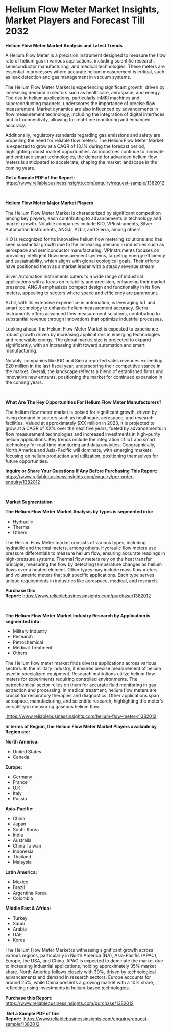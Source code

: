 <p><h1>Helium Flow Meter Market Insights, Market Players and Forecast Till 2032</h1></p><p><strong>Helium Flow Meter Market Analysis and Latest Trends</strong></p>
<p><p>A Helium Flow Meter is a precision instrument designed to measure the flow rate of helium gas in various applications, including scientific research, semiconductor manufacturing, and medical technologies. These meters are essential in processes where accurate helium measurement is critical, such as leak detection and gas management in vacuum systems.</p><p>The Helium Flow Meter Market is experiencing significant growth, driven by increasing demand in sectors such as healthcare, aerospace, and energy. The rise in helium applications, particularly inMRI machines and superconducting magnets, underscores the importance of precise flow measurement. Market dynamics are also influenced by advancements in flow measurement technology, including the integration of digital interfaces and IoT connectivity, allowing for real-time monitoring and enhanced accuracy.</p><p>Additionally, regulatory standards regarding gas emissions and safety are propelling the need for reliable flow meters. The Helium Flow Meter Market is expected to grow at a CAGR of 13.1% during the forecast period, highlighting robust market opportunities. As industries continue to innovate and embrace smart technologies, the demand for advanced helium flow meters is anticipated to accelerate, shaping the market landscape in the coming years.</p></p>
<p><strong>Get a Sample PDF of the Report:&nbsp;</strong> <a href="https://www.reliablebusinessinsights.com/enquiry/request-sample/1382012?utm_campaign=100&utm_medium=2&utm_source=Github&utm_content=ia&utm_term=16042025&utm_id=helium-flow-meter">https://www.reliablebusinessinsights.com/enquiry/request-sample/1382012</a></p>
<p>&nbsp;</p>
<p><strong>Helium Flow Meter Major Market Players</strong></p>
<p><p>The Helium Flow Meter Market is characterized by significant competition among key players, each contributing to advancements in technology and market growth. Notable companies include KIO, VPInstruments, Silver Automation Instruments, ANGJI, Azbil, and Sierra, among others. </p><p>KIO is recognized for its innovative helium flow metering solutions and has seen substantial growth due to the increasing demand in industries such as aerospace and semiconductor manufacturing. VPInstruments focuses on providing intelligent flow measurement systems, targeting energy efficiency and sustainability, which aligns with global ecological goals. Their efforts have positioned them as a market leader with a steady revenue stream.</p><p>Silver Automation Instruments caters to a wide range of industrial applications with a focus on reliability and precision, enhancing their market presence. ANGJI emphasizes compact design and functionality in its flow meters, appealing to sectors where space and efficiency are paramount.</p><p>Azbil, with its extensive experience in automation, is leveraging IoT and smart technology to enhance helium measurement accuracy. Sierra Instruments offers advanced flow measurement solutions, contributing to substantial revenue through innovations that optimize industrial processes.</p><p>Looking ahead, the Helium Flow Meter Market is expected to experience robust growth driven by increasing applications in emerging technologies and renewable energy. The global market size is projected to expand significantly, with an increasing shift toward automation and smart manufacturing.</p><p>Notably, companies like KIO and Sierra reported sales revenues exceeding $20 million in the last fiscal year, underscoring their competitive stance in the market. Overall, the landscape reflects a blend of established firms and innovative new entrants, positioning the market for continued expansion in the coming years.</p></p>
<p>&nbsp;</p>
<p><strong>What Are The Key Opportunities For Helium Flow Meter Manufacturers?</strong></p>
<p><p>The helium flow meter market is poised for significant growth, driven by rising demand in sectors such as healthcare, aerospace, and research facilities. Valued at approximately $XX million in 2023, it is projected to grow at a CAGR of XX% over the next five years, fueled by advancements in flow measurement technologies and increased investments in high-purity helium applications. Key trends include the integration of IoT and smart technology for real-time monitoring and data analytics. Geographically, North America and Asia-Pacific will dominate, with emerging markets focusing on helium production and utilization, positioning themselves for future opportunities.</p></p>
<p><strong>Inquire or Share Your Questions If Any Before Purchasing This Report:</strong> <a href="https://www.reliablebusinessinsights.com/enquiry/pre-order-enquiry/1382012?utm_campaign=100&utm_medium=2&utm_source=Github&utm_content=ia&utm_term=16042025&utm_id=helium-flow-meter">https://www.reliablebusinessinsights.com/enquiry/pre-order-enquiry/1382012</a></p>
<p>&nbsp;</p>
<p><strong>Market Segmentation</strong></p>
<p><strong>The Helium Flow Meter Market Analysis by types is segmented into:</strong></p>
<p><ul><li>Hydraulic</li><li>Thermal</li><li>Others</li></ul></p>
<p><p>The Helium Flow Meter market consists of various types, including hydraulic and thermal meters, among others. Hydraulic flow meters use pressure differentials to measure helium flow, ensuring accurate readings in high-pressure systems. Thermal flow meters rely on the heat transfer principle, measuring the flow by detecting temperature changes as helium flows over a heated element. Other types may include mass flow meters and volumetric meters that suit specific applications. Each type serves unique requirements in industries like aerospace, medical, and research.</p></p>
<p><strong>Purchase this Report:&nbsp;</strong><a href="https://www.reliablebusinessinsights.com/purchase/1382012?utm_campaign=100&utm_medium=2&utm_source=Github&utm_content=ia&utm_term=16042025&utm_id=helium-flow-meter">https://www.reliablebusinessinsights.com/purchase/1382012</a></p>
<p>&nbsp;</p>
<p><strong>The Helium Flow Meter Market Industry Research by Application is segmented into:</strong></p>
<p><ul><li>Military Industry</li><li>Research</li><li>Petrochemical</li><li>Medical Treatment</li><li>Others</li></ul></p>
<p><p>The Helium flow meter market finds diverse applications across various sectors. In the military industry, it ensures precise measurement of helium used in specialized equipment. Research institutions utilize helium flow meters for experiments requiring controlled environments. The petrochemical sector relies on them for accurate fluid monitoring in gas extraction and processing. In medical treatment, helium flow meters are crucial for respiratory therapies and diagnostics. Other applications span aerospace, manufacturing, and scientific research, highlighting the meter's versatility in measuring gaseous helium flow.</p></p>
<p><a href="https://www.reliablebusinessinsights.com/helium-flow-meter-r1382012?utm_campaign=100&utm_medium=2&utm_source=Github&utm_content=ia&utm_term=16042025&utm_id=helium-flow-meter">&nbsp;https://www.reliablebusinessinsights.com/helium-flow-meter-r1382012</a></p>
<p><strong>In terms of Region, the Helium Flow Meter Market Players available by Region are:</strong></p>
<p>
    <p> <strong> North America: </strong>
        <ul>
            <li>United States</li>
            <li>Canada</li>
        </ul>
        </p> 
    <p> <strong> Europe: </strong>
        <ul>
            <li>Germany</li>
            <li>France</li>
            <li>U.K.</li>
            <li>Italy</li>
            <li>Russia</li>
        </ul>
        </p> 
    <p> <strong> Asia-Pacific: </strong>
        <ul>
            <li>China</li>
            <li>Japan</li>
            <li>South Korea</li>
            <li>India</li>
            <li>Australia</li>
            <li>China Taiwan</li>
            <li>Indonesia</li>
            <li>Thailand</li>
            <li>Malaysia</li>
        </ul>
        </p> 
    <p> <strong> Latin America: </strong>
        <ul>
            <li>Mexico</li>
            <li>Brazil</li>
            <li>Argentina Korea</li>
            <li>Colombia</li>
        </ul>
        </p> 
    <p> <strong> Middle East & Africa: </strong>
        <ul>
            <li>Turkey</li>
            <li>Saudi</li>
            <li>Arabia</li>
            <li>UAE</li>
            <li>Korea</li>
        </ul>
    </p>
    </p>
<p><p>The Helium Flow Meter Market is witnessing significant growth across various regions, particularly in North America (NA), Asia-Pacific (APAC), Europe, the USA, and China. APAC is expected to dominate the market due to increasing industrial applications, holding approximately 35% market share. North America follows closely with 30%, driven by technological advancements and demand in research sectors. Europe accounts for around 25%, while China presents a growing market with a 10% share, reflecting rising investments in helium-based technologies.</p></p>
<p><strong>Purchase this Report: </strong><a href="https://www.reliablebusinessinsights.com/purchase/1382012?utm_campaign=100&utm_medium=2&utm_source=Github&utm_content=ia&utm_term=16042025&utm_id=helium-flow-meter">https://www.reliablebusinessinsights.com/purchase/1382012</a></p>
<p>&nbsp;<strong>Get a Sample PDF of the Report:&nbsp;&nbsp;</strong><a href="https://www.reliablebusinessinsights.com/enquiry/request-sample/1382012?utm_campaign=100&utm_medium=2&utm_source=Github&utm_content=ia&utm_term=16042025&utm_id=helium-flow-meter">https://www.reliablebusinessinsights.com/enquiry/request-sample/1382012</a></p>
<p><strong></strong></p>
<p><p></p><p></p><p></p></p>